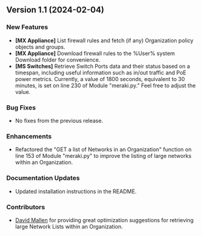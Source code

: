 ## Version 1.1 (2024-02-04)

### New Features
- **[MX Appliance]** List firewall rules and fetch (if any) Organization policy objects and groups.
- **[MX Appliance]** Download firewall rules to the %User% system Download folder for convenience.
- **[MS Switches]** Retrieve Switch Ports data and their status based on a timespan, including useful information such as in/out traffic and PoE power metrics. Currently, a value of 1800 seconds, equivalent to 30 minutes, is set on line 230 of Module "meraki.py." Feel free to adjust the value.

### Bug Fixes
- No fixes from the previous release.

### Enhancements
- Refactored the "GET a list of Networks in an Organization" function on line 153 of Module "meraki.py" to improve the listing of large networks within an Organization.

### Documentation Updates
- Updated installation instructions in the README.

### Contributors
- [David Mallen](https://www.linkedin.com/in/david-mallen-64a679a/) for providing great optimization suggestions for retrieving large Network Lists within an Organization.